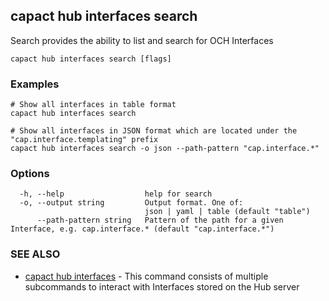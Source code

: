 ## capact hub interfaces search

Search provides the ability to list and search for OCH Interfaces

```
capact hub interfaces search [flags]
```

### Examples

```
# Show all interfaces in table format
capact hub interfaces search

# Show all interfaces in JSON format which are located under the "cap.interface.templating" prefix 
capact hub interfaces search -o json --path-pattern "cap.interface.*"

```

### Options

```
  -h, --help                  help for search
  -o, --output string         Output format. One of:
                              json | yaml | table (default "table")
      --path-pattern string   Pattern of the path for a given Interface, e.g. cap.interface.* (default "cap.interface.*")
```

### SEE ALSO

* [capact hub interfaces](capact_hub_interfaces.md)	 - This command consists of multiple subcommands to interact with Interfaces stored on the Hub server

